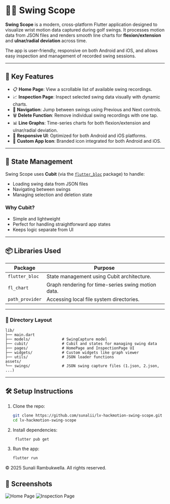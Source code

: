 # 🏌️‍♂️ Swing Scope

**Swing Scope** is a modern, cross-platform Flutter application designed to visualize wrist motion data captured during golf swings. It processes motion data from JSON files and renders smooth line charts for **flexion/extension** and **ulnar/radial deviation** across time.

The app is user-friendly, responsive on both Android and iOS, and allows easy inspection and management of recorded swing sessions.

---

## 🚀 Key Features

- 📋 **Home Page**: View a scrollable list of available swing recordings.
- 📈 **Inspection Page**: Inspect selected swing data visually with dynamic charts.
- 🔁 **Navigation**: Jump between swings using Previous and Next controls.
- 🗑️ **Delete Function**: Remove individual swing recordings with one tap.
- 📊 **Line Graphs**: Time-series charts for both flexion/extension and ulnar/radial deviation.
- 🧭 **Responsive UI**: Optimized for both Android and iOS platforms.
- 🧩 **Custom App Icon**: Branded icon integrated for both Android and iOS.

---

## 🧠 State Management

Swing Scope uses **Cubit** (via the [`flutter_bloc`](https://pub.dev/packages/flutter_bloc) package) to handle:

- Loading swing data from JSON files
- Navigating between swings
- Managing selection and deletion state

### Why Cubit?
- Simple and lightweight
- Perfect for handling straightforward app states
- Keeps logic separate from UI

---

## 📦 Libraries Used

| Package          | Purpose                                                                                  |
|------------------|------------------------------------------------------------------------------------------|
| `flutter_bloc`   | State management using Cubit architecture.                                               |
| `fl_chart`       | Graph rendering for time-series swing motion data.                                       |
| `path_provider`  | Accessing local file system directories.                                                 |

---

### 📁 Directory Layout

```
lib/
├── main.dart
├── models/              # SwingCapture model
├── cubit/               # Cubit and states for managing swing data
├── pages/               # HomePage and InspectionPage UI
├── widgets/             # Custom widgets like graph viewer
├── utils/               # JSON loader functions
assets/
└── swings/              # JSON swing capture files (1.json, 2.json, ...)
```

---

## 🛠 Setup Instructions

1. Clone the repo:
   ```bash
   git clone https://github.com/sunalii/lv-hackmotion-swing-scope.git
   cd lv-hackmotion-swing-scope
   
2. Install dependencies:
   ```bash
    flutter pub get
    ```
3. Run the app:
     ```bash
    flutter run
    ```
© 2025 Sunali Rambukwella. All rights reserved.

## 📱 Screenshots
![Home Page](assets/screens/home.png)
![Inspection Page](assets/screens/inspect.png)